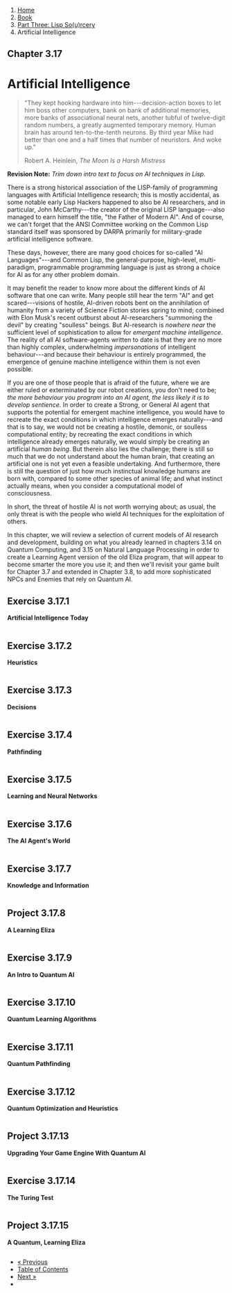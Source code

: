 <ol class="breadcrumb">
  <li><a href="/">Home</a></li>
  <li><a href="/book/">Book</a></li>
  <li><a href="/book/3-00-00-overview/">Part Three: Lisp So(u)rcery</a></li>
  <li class="active">Artificial Intelligence</li>
</ol>

## Chapter 3.17

# Artificial Intelligence

> "They kept hooking hardware into him---decision-action boxes to let him boss other computers, bank on bank of additional memories, more banks of associational neural nets, another tubful of twelve-digit random numbers, a greatly augmented temporary memory. Human brain has around ten-to-the-tenth neurons. By third year Mike had better than one and a half times that number of neuristors. And woke up."
> <footer>Robert A. Heinlein, <em>The Moon Is a Harsh Mistress</em></footer>

**Revision Note:** *Trim down intro text to focus on AI techniques in Lisp*.

There is a strong historical association of the LISP-family of programming languages with Artificial Intelligence research; this is mostly accidental, as some notable early Lisp Hackers happened to also be AI researchers, and in particular, John McCarthy---the creator of the original LISP language---also managed to earn himself the title, "the Father of Modern AI".  And of course, we can't forget that the ANSI Committee working on the Common Lisp standard itself was sponsored by DARPA primarily for military-grade artificial intelligence software.

These days, however, there are many good choices for so-called "AI Languages"---and Common Lisp, the general-purpose, high-level, multi-paradigm, programmable programming language is just as strong a choice for AI as for any other problem domain.

It may benefit the reader to know more about the different kinds of AI software that one can write.  Many people still hear the term "AI" and get scared---visions of hostile, AI-driven robots bent on the annihilation of humanity from a variety of Science Fiction stories spring to mind; combined with Elon Musk's recent outburst about AI-researchers "summoning the devil" by creating "soulless" beings.  But AI-research is *nowhere near* the sufficient level of sophistication to allow for *emergent machine intelligence*.  The reality of all AI software-agents written to date is that they are no more than highly complex, underwhelming *impersonations* of intelligent behaviour---and because their behaviour is entirely programmed, the emergence of genuine machine intelligence within them is not even possible.

If you are one of those people that is afraid of the future, where we are either ruled or exterminated by our robot creations, you don't need to be; *the more behaviour you program into an AI agent, the less likely it is to develop sentience*.  In order to create a Strong, or General AI agent that supports the potential for emergent machine intelligence, you would have to recreate the exact conditions in which intelligence emerges naturally---and that is to say, we would not be creating a hostile, demonic, or soulless computational entity; by recreating the exact conditions in which intelligence already emerges naturally, we would simply be creating an artificial *human being*.  But therein also lies the challenge; there is still so much that we do not understand about the human brain, that creating an artificial one is not yet even a feasible undertaking.  And furthermore, there is still the question of just how much instinctual knowledge humans are born with, compared to some other species of animal life; and what instinct actually means, when you consider a computational model of consciousness.

In short, the threat of hostile AI is not worth worrying about; as usual, the only threat is with the people who wield AI techniques for the exploitation of others.

In this chapter, we will review a selection of current models of AI research and development, building on what you already learned in chapters 3.14 on Quantum Computing, and 3.15 on Natural Language Processing in order to create a Learning Agent version of the old Eliza program, that will appear to become smarter the more you use it; and then we'll revisit your game built for Chapter 3.7 and extended in Chapter 3.8, to add more sophisticated NPCs and Enemies that rely on Quantum AI.

## Exercise 3.17.1

**Artificial Intelligence Today**

```lisp

```

## Exercise 3.17.2

**Heuristics**

```lisp

```

## Exercise 3.17.3

**Decisions**

```lisp

```

## Exercise 3.17.4

**Pathfinding**

```lisp

```

## Exercise 3.17.5

**Learning and Neural Networks**

```lisp

```

## Exercise 3.17.6

**The AI Agent's World**

```lisp

```

## Exercise 3.17.7

**Knowledge and Information**

```lisp

```

## Project 3.17.8

**A Learning Eliza**

```lisp

```

## Exercise 3.17.9

**An Intro to Quantum AI**

```lisp

```

## Exercise 3.17.10

**Quantum Learning Algorithms**

```lisp

```

## Exercise 3.17.11

**Quantum Pathfinding**

```lisp

```

## Exercise 3.17.12

**Quantum Optimization and Heuristics**

```lisp

```

## Project 3.17.13

**Upgrading Your Game Engine With Quantum AI**

```lisp

```

## Exercise 3.17.14

**The Turing Test**

```lisp

```

## Project 3.17.15

**A Quantum, Learning Eliza**

```lisp

```

<ul class="pager">
  <li class="previous"><a href="/book/3-16-00-nlp/">&laquo; Previous</a></li>
  <li><a href="/book/">Table of Contents</a></li>
  <li class="next"><a href="/book/3-18-00-robotics.md">Next &raquo;</a><li>
</ul>
